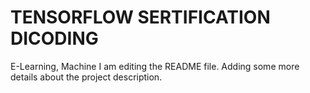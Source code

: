 # TENSORFLOW SERTIFICATION DICODING
E-Learning, Machine
I am editing the README file. Adding some more details about the project description.
